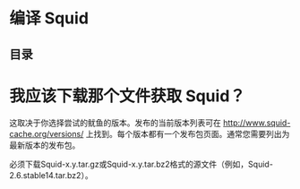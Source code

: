 # 编译 Squid
## 目录
# 我应该下载那个文件获取 Squid？
这取决于你选择尝试的鱿鱼的版本。发布的当前版本列表可在 http://www.squid-cache.org/versions/ 上找到。每个版本都有一个发布包页面。通常您需要列出为最新版本的发布包。

必须下载Squid-x.y.tar.gz或Squid-x.y.tar.bz2格式的源文件（例如，Squid-2.6.stable14.tar.bz2）。

